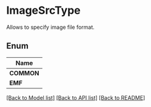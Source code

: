 
# ImageSrcType
Allows to specify image file format.

## Enum
| Name |
| ----------- |
| **COMMON** |
| **EMF** |

[[Back to Model list]](../../README.md#documentation-for-models) [[Back to API list]](../../README.md#documentation-for-api-endpoints) [[Back to README]](../../README.md)


